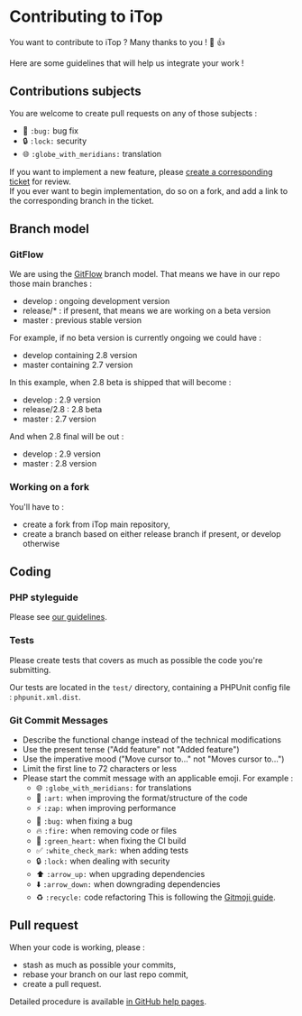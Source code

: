 # Contributing to iTop

You want to contribute to iTop ? Many thanks to you ! 🎉 👍

Here are some guidelines that will help us integrate your work !


## Contributions subjects

You are welcome to create pull requests on any of those subjects :

* 🐛 `:bug:` bug fix
* 🔒 `:lock:` security
* 🌐 `:globe_with_meridians:` translation

If you want to implement a new feature, please [create a corresponding ticket](https://sourceforge.net/p/itop/tickets/new/) for review.   
If you ever want to begin implementation, do so on a fork, and add a link to the corresponding branch in the ticket. 


## Branch model

### GitFlow

We are using the [GitFlow](https://nvie.com/posts/a-successful-git-branching-model/) branch model. That means we have in our repo those 
main branches :

- develop : ongoing development version
- release/* : if present, that means we are working on a beta version
- master : previous stable version

For example, if no beta version is currently ongoing we could have :

- develop containing 2.8 version
- master containing 2.7 version

In this example, when 2.8 beta is shipped that will become :

- develop : 2.9 version
- release/2.8 : 2.8 beta
- master : 2.7 version

And when 2.8 final will be out :

- develop : 2.9 version
- master : 2.8 version

### Working on a fork

You'll have to :

* create a fork from iTop main repository, 
* create a branch based on either release branch if present, or develop otherwise


## Coding

### PHP styleguide

Please see [our guidelines](https://www.itophub.io/wiki/page?id=latest%3Acustomization%3Acoding_standards).

### Tests

Please create tests that covers as much as possible the code you're submitting.

Our tests are located in the `test/` directory, containing a PHPUnit config file : `phpunit.xml.dist`.

### Git Commit Messages

* Describe the functional change instead of the technical modifications
* Use the present tense ("Add feature" not "Added feature")
* Use the imperative mood ("Move cursor to..." not "Moves cursor to...")
* Limit the first line to 72 characters or less
* Please start the commit message with an applicable emoji. For example :
    * 🌐 `:globe_with_meridians:` for translations
    * 🎨 `:art:` when improving the format/structure of the code
    * ⚡️ `:zap:` when improving performance
    * 🐛 `:bug:` when fixing a bug
    * 🔥 `:fire:` when removing code or files
    * 💚 `:green_heart:` when fixing the CI build
    * ✅ `:white_check_mark:` when adding tests
    * 🔒 `:lock:` when dealing with security
    * ⬆️ `:arrow_up:` when upgrading dependencies
    * ⬇️ `:arrow_down:` when downgrading dependencies
    * ♻️ `:recycle:` code refactoring
  This is following the [Gitmoji guide](https://gitmoji.carloscuesta.me/).


## Pull request

When your code is working, please :

* stash as much as possible your commits,
* rebase your branch on our last repo commit,
* create a pull request.

Detailed procedure is available [in GitHub help pages](https://help.github.com/articles/creating-a-pull-request-from-a-fork/).
